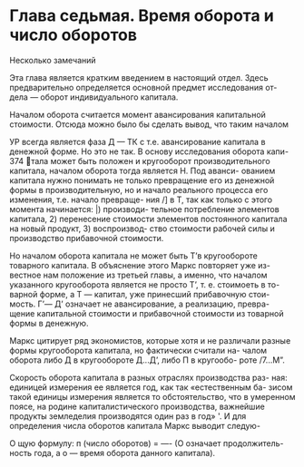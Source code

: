# Глава седьмая. Время оборота и число оборотов

Несколько замечаний

Эта глава является кратким введением в настоящий отдел. Здесь
предварительно определяется основной предмет исследования от-
дела — оборот индивидуального капитала.

Началом оборота считается момент авансирования капитальной
стоимости. Отсюда можно было бы сделать вывод, что таким началом

УР
всегда является фаза Д — ТК с т.е. авансирование капитала в
денежной форме. Но это не так. В основу исследования оборота капи-
374
тала может быть положен и кругооборот производительного
капитала, началом оборота тогда является Н. Под аванси-
ованием капитала нужно понимать не только превращение
его из денежной формы в производительную, но и начало
реального процесса его изменения, т.е. начало превраще-
ния /] в Т, так как только с этого момента начинается: |) производи-
тельное потребление элементов капитала, 2) перенесение стоимости
элементов постоянного капитала на новый продукт, 3) воспроизвод-
ство стоимости рабочей силы и производство прибавочной стоимости.

Но началом оборота капитала не может быть Т’в кругообороте
товарного капитала. В объяснение этого Маркс повторяет уже из-
вестное нам положение из третьей главы, а именно, что началом
указанного кругооборота является не просто Т’, т. е. стоимоеть в то-
варной форме, а Т — капитал, уже принесший прибавочную стои-
мость. Г’— Д’ означает не авансирование, а реализацию, превра-
щение капитальной стоимости и прибавочной стоимости из товарной
формы в денежную.

Маркс цитирует ряд экономистов, которые хотя и не различали
разные формы кругооборота капитала, но фактически считали на-
чалом оборота либо Д в кругообороте Д...Д’, либо П в кругообо-
роте /7...М”.

Скорость оборота капитала в разных отраслях производства раз-
ная: единицей измерения ее является год, как так «естественным ба-
зисом такой единицы измерения является то обстоятельство, что
в умеренном поясе, на родине капиталистического производства,
важнейшие продукты земледелия производятся один раз в год» '.
И для определения числа оборотов капитала Маркс выводит следую-

О
щую формулу: п (число оборотов) = —- (О означает продолжитель-
ность года, а о — время оборота данного капитала).
